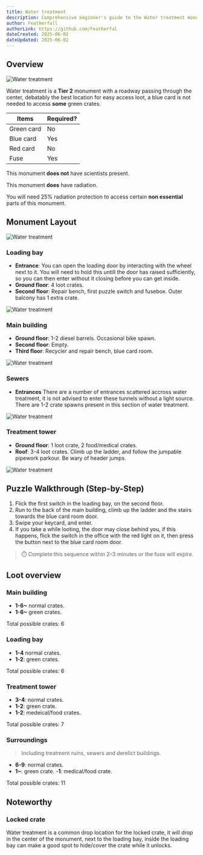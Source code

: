 ```yaml
---
title: Water treatment
description: Comprehensive beginner's guide to the Water treatment monument including layout and loot positions for new players.
author: Featherfall
authorLink: https://github.com/Featherfal
dateCreated: 2025-06-02
dateUpdated: 2025-06-02
---
```


## Overview

![Water treatment](/wiki/image/monuments/water-treatment-title.png)

Water treatment is a **Tier 2** monument with a roadway passing through the center, debatably the best location for easy access loot, a blue card is not needed to access **some** green crates.

| Items | Required? |
|-------------|------|
| Green card | No |
| Blue card | Yes | 
| Red card | No | 
| Fuse | Yes |

This monument **does not** have scientists present. 

This monument **does** have radiation.

You will need 25% radiation protection to access certain **non essential** parts of this monument.

## Monument Layout

![Water treatment](/wiki/image/monuments/water-treatment-aerial.png)

### Loading bay
- **Entrance**: You can open the loading door by interacting with the wheel next to it. You will need to hold this untill the door has raised sufficiently, so you can then enter without it closing before you can get inside.
- **Ground floor**: 4 loot crates.
- **Second floor**: Repair bench, first puzzle switch and fusebox. Outer balcony has 1 extra crate.

![Water treatment](/wiki/image/monuments/water-treatment-loading.png)

### Main building
- **Ground floor**: 1-2 diesel barrels. Occasional bike spawn.
- **Second floor**: Empty.
- **Third floor**: Recycler and repair bench, blue card room.

![Water treatment](/wiki/image/monuments/water-treatment-main.png)

### Sewers
- **Entrances** There are a number of entrances scattered accross water treatment, it is not advised to enter these tunnels without a light source. There are 1-2 crate spawns present in this section of water treatment.

![Water treatment](/wiki/image/monuments/water-treatment-sewer.png)

### Treatment tower
- **Ground floor**: 1 loot crate, 2 food/medical crates.
- **Roof**: 3-4 loot crates. Climb up the ladder, and follow the jumpable pipework parkour. Be wary of header jumps.

![Water treatment](/wiki/image/monuments/water-treatment-tower.png)

## Puzzle Walkthrough (Step-by-Step)

1. Flick the first switch in the loading bay, on the second floor.
2. Run to the back of the main building, climb up the ladder and the stairs towards the blue card room door.
3. Swipe your keycard, and enter.
4. If you take a while looting, the door may close behind you, if this happens, flick the switch in the office with the red light on it, then press the button next to the blue card room door.

> ⏱️ Complete this sequence within 2–3 minutes or the fuse will expire.

## Loot overview

### Main building
- **1-6~** normal crates.
- **1-6~** green crates.

Total possible crates: 6

### Loading bay
- **1-4** normal crates.
- **1-2**: green crates.

Total possible crates: 6

### Treatment tower
- **3-4**: normal crates.
- **1-2**: green crate.
- **1-2**: medeical/food crates.

Total possible crates: 7

### Surroundings
>Including treatment ruins, sewers and derelict buildings.

- **6-9**: normal crates.
- **1~**: green crate.
-**1**: medical/food crate.

Total possible crates: 11

## Noteworthy

### Locked crate
Water treatment is a common drop location for the locked crate, it will drop in the center of the monument, next to the loading bay, inside the loading bay can make a good spot to hide/cover the crate while it unlocks.





